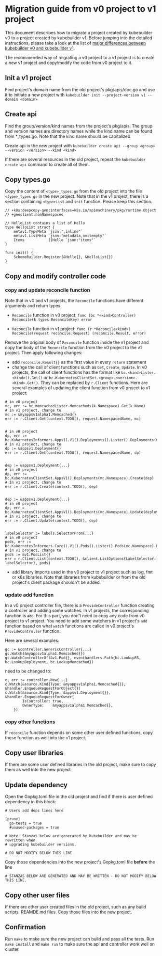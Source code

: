 # Migration guide from v0 project to v1 project

This document describes how to migrate a project created by kubebuilder v0 to a project created by kubebuilder v1. Before jumping into the detailed instructions, please take a look at the list of [major differences between kubebuilder v0 and kubebuilder v1](kubebuilder_v0_v1_difference.md).

The recommended way of migrating a v0 project to a v1 project is to create a new v1 project and copy/modify the code from v0 project to it.

## Init a v1 project
Find project's domain name from the old project's pkg/apis/doc.go and use it to initiate a new project with
`kubebuilder init --project-version v1 --domain <domain>`

## Create api
Find the group/version/kind names from the project's pkg/apis. The group and version names are directory names while the kind name can be found from *_types.go. Note that the kind name should be capitalized. 

Create api in the new project with
`kubebuilder create api --group <group> --version <version> --kind <kind>`

If there are several resources in the old project, repeat the `kubebuilder create api` command to create all of them.

## Copy types.go
Copy the content of `<type>_types.go` from the old project into the file `<type>_types.go` in the new project.
Note that in the v1 project, there is a section containing `<type>List` and `init` function. Please keep this section.
```
// +k8s:deepcopy-gen:interfaces=k8s.io/apimachinery/pkg/runtime.Object
// +genclient:nonNamespaced

// HelloList contains a list of Hello
type HelloList struct {
	metav1.TypeMeta `json:",inline"`
	metav1.ListMeta `json:"metadata,omitempty"`
	Items           []Hello `json:"items"`
}

func init() {
	SchemeBuilder.Register(&Hello{}, &HelloList{})
}
```

## Copy and modify controller code

### copy and update reconcile function
Note that in v0 and v1 projects, the `Reconcile`
functions have different arguments and return types.

- `Reconcile` function in v0 project: `func (bc *<kind>Controller) Reconcile(k types.ReconcileKey) error`

- `Reconcile` function in v1 project: `func (r *Reconcile<kind>) Reconcile(request reconcile.Request) (reconcile.Result, error)`

Remove the original body of `Reconcile` function inside the v1 project and copy the body of the `Reconcile` function from the v0 project to the v1 project. Then apply following changes:
- add `reconcile.Result{}` as the first value in every `return` statement
- change the call of client functions such as `Get`, `Create`, `Update`. In v0 projects, the call of client functions has the format like `bc.<kind>Lister.<kind>().Get()` or `bc.KubernetesClientSet.<group>.<version>.<Kind>.Get()`. They can be replaced by `r.Client` functions. Here are several examples of updating the client function from v0 project to v1 project:

```
# in v0 project
mc, err := bc.memcachedLister.Memcacheds(k.Namespace).Get(k.Name)
# in v1 project, change to
mc := &myappsv1alpha1.Memcached{}
err := r.Client.Get(context.TODO(), request.NamespacedName, mc)


# in v0 project
dp, err := bc.KubernetesInformers.Apps().V1().Deployments().Lister().Deployments(mc.Namespace).Get(mc.Name)
# in v1 project, change to
dp := &appsv1.Deployment{}
err := r.Client.Get(context.TODO(), request.NamespacedName, dp)


dep := &appsv1.Deployment{...}
# in v0 project
dp, err := bc.KubernetesClientSet.AppsV1().Deployments(mc.Namespace).Create(dep)
# in v1 project, change to
err := r.Client.Create(context.TODO(), dep)


dep := &appsv1.Deployment{...}
# in v0 project
dp, err = bc.KubernetesClientSet.AppsV1().Deployments(mc.Namespace).Update(deploymentForMemcached(mc))
# in v1 project, change to
err := r.Client.Update(context.TODO(), dep)


labelSelector := labels.SelectorFrom{...}
# in v0 project
pods, err := bc.KubernetesInformers.Core().V1().Pods().Lister().Pods(mc.Namespace).List(labelSelector)
# in v1 project, change to
pods := &v1.PodList{}
err = r.Client.List(context.TODO(), &client.ListOptions{LabelSelector: labelSelector}, pods)
```
- add library imports used in the v0 project to v1 project such as log, fmt or k8s libraries. Note that libraries from kubebuilder or from the old project's client package shouldn't be added.


### update add function

In a v0 project controller file, there is a `ProvideController` function creating a controller and adding some watches. In v1 projects, the corresponding function is `add`. For this part, you don't need to copy any code from v0 project to v1 project. You need to add some watchers in v1 project's `add` function based on what `watch` functions are called in v0 project's `ProvideController` function.

Here are several examples:

```
gc := &controller.GenericController{...}
gc.Watch(&myappsv1alpha1.Memcached{})
gc.WatchControllerOf(&v1.Pod{}, eventhandlers.Path{bc.LookupRS, bc.LookupDeployment, bc.LookupMemcached})
```

need to be changed to:

```
c, err := controller.New{...}
c.Watch(&source.Kind{Type: &myappsv1alpha1.Memcached{}}, &handler.EnqueueRequestForObject{})
c.Watch(&source.Kind{Type: &appsv1.Deployment{}}, &handler.EnqueueRequestForOwner{
		IsController: true,
		OwnerType:    &myappsv1alpha1.Memcached{},
	})
```

### copy other functions
If `reconcile` function depends on some other user defined functions, copy those function as well into the v1 project.

## Copy user libraries
If there are some user defined libraries in the old project, make sure to copy them as well into the new project.

## Update dependency

Open the Gopkg.toml file in the old project and find if there is user defined dependency in this block:

```
# Users add deps lines here

[prune]
  go-tests = true
  #unused-packages = true

# Note: Stanzas below are generated by Kubebuilder and may be rewritten when
# upgrading kubebuilder versions.

# DO NOT MODIFY BELOW THIS LINE.
```
Copy those dependencies into the new project's Gopkg.toml file **before** the line
```
# STANZAS BELOW ARE GENERATED AND MAY BE WRITTEN - DO NOT MODIFY BELOW THIS LINE.
```

## Copy other user files
If there are other user created files in the old project, such as any build scripts, REAMDE.md files. Copy those files into the new project.

## Confirmation
Run `make` to make sure the new project can build and pass all the tests.
Run `make install` and `make run` to make sure the api and controller work well on cluster.
